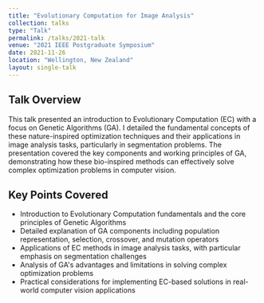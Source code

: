 ```yaml
---
title: "Evolutionary Computation for Image Analysis"
collection: talks
type: "Talk"
permalink: /talks/2021-talk
venue: "2021 IEEE Postgraduate Symposium"
date: 2021-11-26
location: "Wellington, New Zealand"
layout: single-talk
---
```




## Talk Overview
This talk presented an introduction to Evolutionary Computation (EC) with a focus on Genetic Algorithms (GA). I detailed the fundamental concepts of these nature-inspired optimization techniques and their applications in image analysis tasks, particularly in segmentation problems. The presentation covered the key components and working principles of GA, demonstrating how these bio-inspired methods can effectively solve complex optimization problems in computer vision.

## Key Points Covered

- Introduction to Evolutionary Computation fundamentals and the core principles of Genetic Algorithms
- Detailed explanation of GA components including population representation, selection, crossover, and mutation operators
- Applications of EC methods in image analysis tasks, with particular emphasis on segmentation challenges
- Analysis of GA's advantages and limitations in solving complex optimization problems
- Practical considerations for implementing EC-based solutions in real-world computer vision applications
